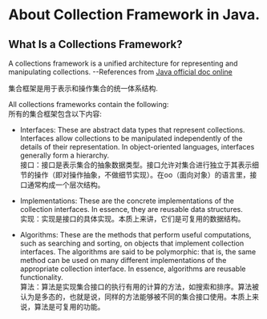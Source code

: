 # About Collection Framework in Java.  

## What Is a Collections Framework?
A collections framework is a unified architecture for representing and manipulating collections. --References from [Java official doc online](https://docs.oracle.com/javase/tutorial/collections/intro/index.html)  

集合框架是用于表示和操作集合的统一体系结构.  

 All collections frameworks contain the following:  
 所有的集合框架包含以下内容:  

 - Interfaces: These are abstract data types that represent collections. Interfaces allow collections to be manipulated independently of the details of their representation. In object-oriented languages, interfaces generally form a hierarchy.  
 接口：接口是表示集合的抽象数据类型。接口允许对集合进行独立于其表示细节的操作（即对操作抽象，不做细节实现）。在oo（面向对象）的语言里，接口通常构成一个层次结构。  

- Implementations: These are the concrete implementations of the collection interfaces. In essence, they are reusable data structures.  
实现：实现是接口的具体实现。本质上来讲，它们是可复用的数据结构。

- Algorithms: These are the methods that perform useful computations, such as searching and sorting, on objects that implement collection interfaces. The algorithms are said to be polymorphic: that is, the same method can be used on many different implementations of the appropriate collection interface. In essence, algorithms are reusable functionality.  
算法：算法是实现集合接口的执行有用的计算的方法，如搜索和排序。算法被认为是多态的，也就是说，同样的方法能够被不同的集合接口使用。本质上来说，算法是可复用的功能。